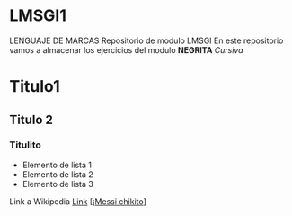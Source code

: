 # LMSGI1
LENGUAJE DE MARCAS
Repositorio de modulo LMSGI
En este repositorio vamos a almacenar los ejercicios del modulo
**NEGRITA**
*Cursiva*
# Titulo1
## Titulo 2
### Titulito

- Elemento de lista  1
- Elemento de lista 2
- Elemento de lista 3

Link a Wikipedia  [Link](https://www.wikipedia.org/)
[¡[Messi chikito](https://pbs.twimg.com/media/FkbNNUYXkAMIn3F.jpg)]

